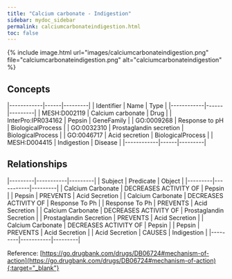 ```yaml
---
title: "Calcium carbonate - Indigestion"
sidebar: mydoc_sidebar
permalink: calciumcarbonateindigestion.html
toc: false 
---
```


{% include image.html url="images/calciumcarbonateindigestion.png" file="calciumcarbonateindigestion.png" alt="calciumcarbonateindigestion" %}

## Concepts

|------------|------|---------|
| Identifier | Name | Type    |
|------------|------|---------|
| MESH:D002119 | Calcium carbonate | Drug |
| InterPro:IPR034162 | Pepsin | GeneFamily |
| GO:0009268 | Response to pH | BiologicalProcess |
| GO:0032310 | Prostaglandin secretion | BiologicalProcess |
| GO:0046717 | Acid secretion | BiologicalProcess |
| MESH:D004415 | Indigestion | Disease |
|------------|------|---------|

## Relationships

|---------|-----------|---------|
| Subject | Predicate | Object  |
|---------|-----------|---------|
| Calcium Carbonate | DECREASES ACTIVITY OF | Pepsin |
| Pepsin | PREVENTS | Acid Secretion |
| Calcium Carbonate | DECREASES ACTIVITY OF | Response To Ph |
| Response To Ph | PREVENTS | Acid Secretion |
| Calcium Carbonate | DECREASES ACTIVITY OF | Prostaglandin Secretion |
| Prostaglandin Secretion | PREVENTS | Acid Secretion |
| Calcium Carbonate | DECREASES ACTIVITY OF | Pepsin |
| Pepsin | PREVENTS | Acid Secretion |
| Acid Secretion | CAUSES | Indigestion |
|---------|-----------|---------|

Reference: [https://go.drugbank.com/drugs/DB06724#mechanism-of-action](https://go.drugbank.com/drugs/DB06724#mechanism-of-action){:target="_blank"}